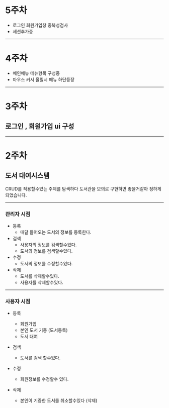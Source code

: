 # 5주차
 - 로그인 회원가입창 중복성검사
 - 세션추가중
___ 

# 4주차
 - 메인메뉴 메뉴항목 구성중
 - 마우스 커서 올릴시 메뉴 하단등장
___
# 3주차 
## 로그인 , 회원가입 ui 구성

___

# 2주차
## 도서 대여시스템



CRUD를 적용할수있는 주제를 탐색하다 도서관을 모의로 구현하면 좋을거같아 정하게 되었습니다.

___

###  관리자 시점

- 등록
  - 매달 들어오는 도서의 정보를 등록한다.
- 검색
  - 사용자의 정보를 검색할수있다. 
  - 도서의 정보를 검색할수있다.
- 수정
  - 도서의 정보를 수정할수있다. 
- 삭제
  - 도서를 삭제할수있다.
  - 사용자를 삭제할수있다.

___

### 사용자 시점

- 등록
  - 회원가입
  - 본인 도서 기증 (도서등록)
  - 도서 대여

- 검색
  - 도서를 검색 할수있다.
- 수정
  - 회원정보를 수정할수 있다. 
- 삭제
  - 본인이 기증한 도서를 취소할수있다 (삭제)
